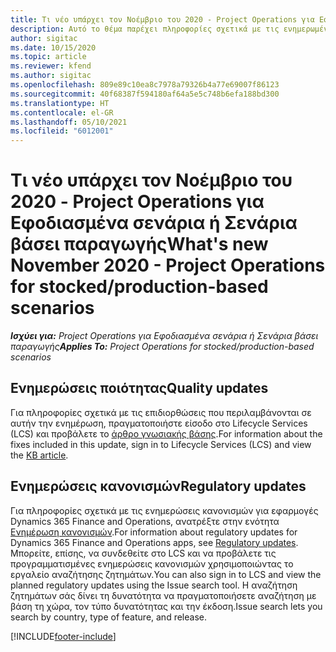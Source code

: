 ```yaml
---
title: Τι νέο υπάρχει τον Νοέμβριο του 2020 - Project Operations για Εφοδιασμένα σενάρια ή Σενάρια βάσει παραγωγής
description: Αυτό το θέμα παρέχει πληροφορίες σχετικά με τις ενημερωμένες εκδόσεις ποιότητας που είναι διαθέσιμες στην έκδοση του Νοεμβρίου 2020 των λειτουργιών έργου για Εφοδιασμένα σενάρια ή Σενάρια βάσει παραγωγής.
author: sigitac
ms.date: 10/15/2020
ms.topic: article
ms.reviewer: kfend
ms.author: sigitac
ms.openlocfilehash: 809e89c10ea8c7978a79326b4a77e69007f86123
ms.sourcegitcommit: 40f68387f594180af64a5e5c748b6efa188bd300
ms.translationtype: HT
ms.contentlocale: el-GR
ms.lasthandoff: 05/10/2021
ms.locfileid: "6012001"
---
```

# <a name="whats-new-november-2020---project-operations-for-stockedproduction-based-scenarios"></a><span data-ttu-id="620bc-103">Τι νέο υπάρχει τον Νοέμβριο του 2020 - Project Operations για Εφοδιασμένα σενάρια ή Σενάρια βάσει παραγωγής</span><span class="sxs-lookup"><span data-stu-id="620bc-103">What's new November 2020 - Project Operations for stocked/production-based scenarios</span></span>

<span data-ttu-id="620bc-104">_**Ισχύει για:** Project Operations για Εφοδιασμένα σενάρια ή Σενάρια βάσει παραγωγής_</span><span class="sxs-lookup"><span data-stu-id="620bc-104">_**Applies To:** Project Operations for stocked/production-based scenarios_</span></span>

## <a name="quality-updates"></a><span data-ttu-id="620bc-105">Ενημερώσεις ποιότητας</span><span class="sxs-lookup"><span data-stu-id="620bc-105">Quality updates</span></span>

<span data-ttu-id="620bc-106">Για πληροφορίες σχετικά με τις επιδιορθώσεις που περιλαμβάνονται σε αυτήν την ενημέρωση, πραγματοποιήστε είσοδο στο Lifecycle Services (LCS) και προβάλετε το [άρθρο γνωσιακής βάσης](https://fix.lcs.dynamics.com/Issue/Details?bugId=488609&amp;dbType=3&amp;qc=8251e8e1d5e2386de850599926c1adc3fec8e2ba25308036d22cdfe0a1c28fc7).</span><span class="sxs-lookup"><span data-stu-id="620bc-106">For information about the fixes included in this update, sign in to Lifecycle Services (LCS) and view the [KB article](https://fix.lcs.dynamics.com/Issue/Details?bugId=488609&amp;dbType=3&amp;qc=8251e8e1d5e2386de850599926c1adc3fec8e2ba25308036d22cdfe0a1c28fc7).</span></span>

## <a name="regulatory-updates"></a><span data-ttu-id="620bc-107">Ενημερώσεις κανονισμών</span><span class="sxs-lookup"><span data-stu-id="620bc-107">Regulatory updates</span></span>

<span data-ttu-id="620bc-108">Για πληροφορίες σχετικά με τις ενημερώσεις κανονισμών για εφαρμογές Dynamics 365 Finance and Operations, ανατρέξτε στην ενότητα [Ενημέρωση κανονισμών](/dynamics365/finance/localizations/regulatory-updates).</span><span class="sxs-lookup"><span data-stu-id="620bc-108">For information about regulatory updates for Dynamics 365 Finance and Operations apps, see [Regulatory updates](/dynamics365/finance/localizations/regulatory-updates).</span></span> <span data-ttu-id="620bc-109">Μπορείτε, επίσης, να συνδεθείτε στο LCS και να προβάλετε τις προγραμματισμένες ενημερώσεις κανονισμών χρησιμοποιώντας το εργαλείο αναζήτησης ζητημάτων.</span><span class="sxs-lookup"><span data-stu-id="620bc-109">You can also sign in to LCS and view the planned regulatory updates using the Issue search tool.</span></span> <span data-ttu-id="620bc-110">Η αναζήτηση ζητημάτων σάς δίνει τη δυνατότητα να πραγματοποιήσετε αναζήτηση με βάση τη χώρα, τον τύπο δυνατότητας και την έκδοση.</span><span class="sxs-lookup"><span data-stu-id="620bc-110">Issue search lets you search by country, type of feature, and release.</span></span>


[!INCLUDE[footer-include](../../includes/footer-banner.md)]